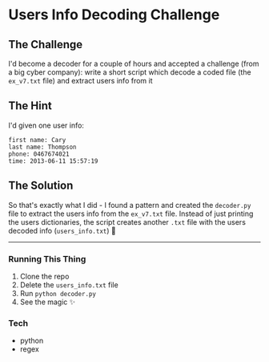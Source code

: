 # Users Info Decoding Challenge

## The Challenge
I'd become a decoder for a couple of hours and accepted a challenge (from a big cyber company):
write a short script which decode a coded file (the `ex_v7.txt` file) and extract users info from it

## The Hint
I'd given one user info:
```
first name: Cary
last name: Thompson
phone: 0467674021
time: 2013-06-11 15:57:19
```

## The Solution
So that's exactly what I did - I found a pattern and created the `decoder.py` file to extract the users info from the `ex_v7.txt` file.
Instead of just printing the users dictionaries, the script creates another `.txt` file with the users decoded info (`users_info.txt`) 🤘
***
### Running This Thing
1. Clone the repo
2. Delete the `users_info.txt` file
3. Run `python decoder.py`
4. See the magic ✨

### Tech
* python
* regex


